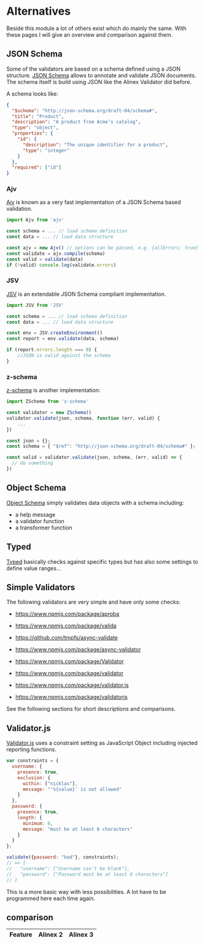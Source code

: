 # Alternatives

Beside this module a lot of others exist which do mainly the same. With these pages I will give an
overview and comparison against them.


## JSON Schema

Some of the validators are based on a schema defined using a JSON structure.
[JSON Schema](http://json-schema.org/) allows to annotate and validate JSON documents.
The schema itself is build using JSON like the Alinex Validator did before.

A schema looks like:

```json
{
  "$schema": "http://json-schema.org/draft-04/schema#",
  "title": "Product",
  "description": "A product from Acme's catalog",
  "type": "object",
  "properties": {
    "id": {
      "description": "The unique identifier for a product",
      "type": "integer"
    }
  },
  "required": ["id"]
}
```

### Ajv

[Ajv](https://github.com/epoberezkin/ajv) is known as a very fast implementation of a JSON Schema
based validation.

```js
import Ajv from 'ajv'

const schema = ... // load schema definition
const data = ... // load data structure

const ajv = new Ajv() // options can be passed, e.g. {allErrors: true}
const validate = ajv.compile(schema)
const valid = validate(data)
if (!valid) console.log(validate.errors)
```

### JSV

[JSV](https://www.npmjs.com/package/JSV) is an extendable JSON Schema compliant implementation.

```js
import JSV from 'JSV'

const schema = ... // load schema definition
const data = ... // load data structure

const env = JSV.createEnvironment()
const report = env.validate(data, schema)

if (report.errors.length === 0) {
	//JSON is valid against the schema
}
```

### z-schema

[z-schema](https://www.npmjs.com/package/z-schema) is another implementation:

```js
import ZSchema from 'z-schema'

const validator = new ZSchema()
validator.validate(json, schema, function (err, valid) {
    ...
})

const json = {};
const schema = { "$ref": "http://json-schema.org/draft-04/schema#" };

const valid = validator.validate(json, schema, (err, valid) => {
  // do something
})
```


## Object Schema

[Object Schema](https://www.npmjs.com/package/object-schemata) simply validates data objects with
a schema including:
- a help message
- a validator function
- a transformer function


## Typed

[Typed](https://www.npmjs.com/package/fully-typed) basically checks against specific types but has
also some settings to define value ranges...


## Simple Validators

The following validators are very simple and have only some checks:

- https://www.npmjs.com/package/aproba
- https://www.npmjs.com/package/valida





- https://github.com/tmpfs/async-validate
- https://www.npmjs.com/package/async-validator

- https://www.npmjs.com/package/Validator
- https://www.npmjs.com/package/validator
- https://www.npmjs.com/package/validator.js
- https://www.npmjs.com/package/validatorjs

See the following sections for short descriptions and comparisons.





## Validator.js

[Validator.js](https://validatejs.org/) uses a constraint setting as JavaScript
Object including injected reporting functions.

```js
var constraints = {
  username: {
    presence: true,
    exclusion: {
      within: ["nicklas"],
      message: "'%{value}' is not allowed"
    }
  },
  password: {
    presence: true,
    length: {
      minimum: 6,
      message: "must be at least 6 characters"
    }
  }
};

validate({password: "bad"}, constraints);
// => {
//   "username": ["Username can't be blank"],
//   "password": ["Password must be at least 6 characters"]
// }
```

This is a more basic way with less possibilities. A lot have to be programmed here
each time again.


## comparison

| Feature       | Alinex 2 | Alinex 3 |
| ------------- |:--------:|:--------:|
